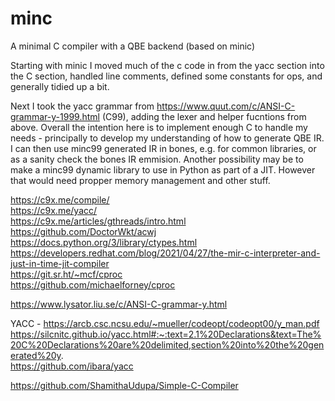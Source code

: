 # minc
A minimal C compiler with a QBE backend (based on minic)

Starting with minic I moved much of the c code in from the yacc section into the C section, handled line 
comments, defined some constants for ops, and generally tidied up a bit.

Next I took the yacc grammar from https://www.quut.com/c/ANSI-C-grammar-y-1999.html (C99), adding the lexer 
and helper fucntions from above. Overall the intention here is to implement enough C to handle my needs - 
principally to develop my understanding of how to generate QBE IR. I can then use minc99 generated IR in bones, 
e.g. for common libraries, or as a sanity check the bones IR emmision. Another possibility may be to make a 
minc99 dynamic library to use in Python as part of a JIT. However that would need propper memory management 
and other stuff.


https://c9x.me/compile/ \
https://c9x.me/yacc/ \
https://c9x.me/articles/gthreads/intro.html \
https://github.com/DoctorWkt/acwj \
https://docs.python.org/3/library/ctypes.html \
https://developers.redhat.com/blog/2021/04/27/the-mir-c-interpreter-and-just-in-time-jit-compiler \
https://git.sr.ht/~mcf/cproc \
https://github.com/michaelforney/cproc

https://www.lysator.liu.se/c/ANSI-C-grammar-y.html

YACC - https://arcb.csc.ncsu.edu/~mueller/codeopt/codeopt00/y_man.pdf \
https://silcnitc.github.io/yacc.html#:~:text=2.1%20Declarations&text=The%20C%20Declarations%20are%20delimited,section%20into%20the%20generated%20y. \
https://github.com/ibara/yacc

https://github.com/ShamithaUdupa/Simple-C-Compiler
